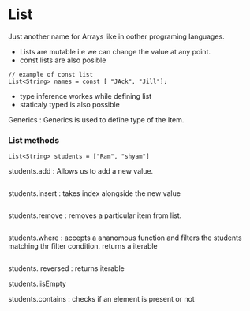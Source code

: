 # List

Just another name for Arrays like in oother programing languages.
- Lists are mutable i.e  we can change the value at any point.
- const lists are also posible
```
// example of const list
List<String> names = const [ "JAck", "Jill"];
```
- type inference workes while defining list
- staticaly typed is also possible


Generics 
: Generics is used to define type  of the Item.

### List methods
```
List<String> students = ["Ram", "shyam"]
```

students.add
: Allows us to add a new value.
```

```

students.insert
: takes index alongside the new value
```
```

students.remove
: removes a particular item from list.
```
```

students.where
: accepts a ananomous function and filters the students matching thr filter condition.
returns a iterable
```
```

students. reversed
: returns iterable

students.iisEmpty

 students.contains
 : checks if an element is present or not